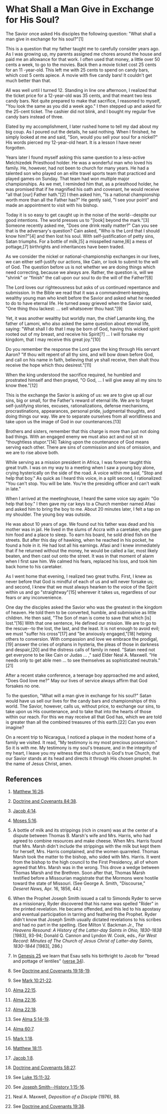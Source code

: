 # What Shall a Man Give in Exchange for His Soul?

The Savior once asked His disciples the following question: "What shall a man
give in exchange for his soul?"[1]

This is a question that my father taught me to carefully consider years ago.
As I was growing up, my parents assigned me chores around the house and paid
me an allowance for that work. I often used that money, a little over 50 cents
a week, to go to the movies. Back then a movie ticket cost 25 cents for an 11
-year-old. This left me with 25 cents to spend on candy bars, which cost 5
cents apiece. A movie with five candy bars! It couldn't get much better than
that.

All was well until I turned 12. Standing in line one afternoon, I realized
that the ticket price for a 12-year-old was 35 cents, and that meant two less
candy bars. Not quite prepared to make that sacrifice, I reasoned to myself,
"You look the same as you did a week ago." I then stepped up and asked for the
25-cent ticket. The cashier did not blink, and I bought my regular five candy
bars instead of three.

Elated by my accomplishment, I later rushed home to tell my dad about my big
coup. As I poured out the details, he said nothing. When I finished, he simply
looked at me and said, "Son, would you sell your soul for a nickel?" His words
pierced my 12-year-old heart. It is a lesson I have never forgotten.

Years later I found myself asking this same question to a less-active
Melchizedek Priesthood holder. He was a wonderful man who loved his family.
He, however, had not been to church for many years. He had a talented son who
played on an elite travel sports team that practiced and played games on
Sunday. That team had won multiple major championships. As we met, I reminded
him that, as a priesthood holder, he was promised that if he magnified his
oath and covenant, he would receive "all that [our] Father hath."[2] I then
asked him, "Is a national championship worth more than all the Father has?" He
gently said, "I see your point" and made an appointment to visit with his
bishop.

Today it is so easy to get caught up in the noise of the world--despite our
good intentions. The world presses us to "[look] beyond the mark."[3] Someone
recently asked me, "Does one drink really matter?" Can you see that is the
adversary's question? Cain asked, "Who is the Lord that I should know him?"[4]
and then lost his soul. With self-justification of petty sins, Satan triumphs.
For a bottle of milk,[5] a misspelled name,[6] a mess of pottage,[7]
birthrights and inheritances have been traded.

As we consider the nickel or national-championship exchanges in our lives, we
can either self-justify our actions, like Cain, or look to submit to the will
of God. The question before us is not whether we are doing things which need
correcting, because we always are. Rather, the question is, will we "shrink"
or "finish" the call upon our soul to do the will of the Father?[8]

The Lord loves our righteousness but asks of us continued repentance and
submission. In the Bible we read that it was a commandment-keeping, wealthy
young man who knelt before the Savior and asked what he needed to do to have
eternal life. He turned away grieved when the Savior said, "One thing thou
lackest: ... sell whatsoever thou hast."[9]

Yet, it was another wealthy but worldly man, the chief Lamanite king, the
father of Lamoni, who also asked the same question about eternal life, saying:
"What shall I do that I may be born of God, having this wicked spirit rooted
out of my breast, and receive his Spirit[?] ... I will forsake my kingdom, that
I may receive this great joy."[10]

Do you remember the response the Lord gave the king through His servant Aaron?
"If thou wilt repent of all thy sins, and will bow down before God, and call
on his name in faith, believing that ye shall receive, then shalt thou receive
the hope which thou desirest."[11]

When the king understood the sacrifice required, he humbled and prostrated
himself and then prayed, "O God, ... I will give away all my sins to know
thee."[12]

This is the exchange the Savior is asking of us: we are to give up all our
sins, big or small, for the Father's reward of eternal life. We are to forget
self-justifying stories, excuses, rationalizations, defense mechanisms,
procrastinations, appearances, personal pride, judgmental thoughts, and doing
things our way. We are to separate ourselves from all worldliness and take
upon us the image of God in our countenances.[13]

Brothers and sisters, remember that this charge is more than just not doing
bad things. With an engaged enemy we must also act and not sit in "thoughtless
stupor."[14] Taking upon the countenance of God means serving each other.
There are sins of commission and sins of omission, and we are to rise above
both.

While serving as a mission president in Africa, I was forever taught this
great truth. I was on my way to a meeting when I saw a young boy alone, crying
hysterically on the side of the road. A voice within me said, "Stop and help
that boy." As quick as I heard this voice, in a split second, I rationalized:
"You can't stop. You will be late. You're the presiding officer and can't walk
in late."

When I arrived at the meetinghouse, I heard the same voice say again: "Go help
that boy." I then gave my car keys to a Church member named Afasi and asked
him to bring the boy to me. About 20 minutes later, I felt a tap on my
shoulder. The young boy was outside.

He was about 10 years of age. We found out his father was dead and his mother
was in jail. He lived in the slums of Accra with a caretaker, who gave him
food and a place to sleep. To earn his board, he sold dried fish on the
streets. But after this day of hawking, when he reached in his pocket, he
found a hole in it. He had lost all his earnings. Afasi and I knew immediately
that if he returned without the money, he would be called a liar, most likely
beaten, and then cast out onto the street. It was in that moment of alarm when
I first saw him. We calmed his fears, replaced his loss, and took him back
home to his caretaker.

As I went home that evening, I realized two great truths. First, I knew as
never before that God is mindful of each of us and will never forsake us; and
second, I knew that we must always hearken to the voice of the Spirit within
us and go "straightway"[15] wherever it takes us, regardless of our fears or
any inconvenience.

One day the disciples asked the Savior who was the greatest in the kingdom of
heaven. He told them to be converted, humble, and submissive as little
children. He then said, "The Son of man is come to save that which [is]
lost."[16] With that one sentence, He defined our mission. We are to go to the
rescue--to the lost, the last, and the least. It is not enough to avoid evil;
we must "suffer his cross"[17] and "be anxiously engaged,"[18] helping others
to conversion. With compassion and love we embrace the prodigal,[19] answer
the cries of orphans in hysteria, the pleas of those in darkness and
despair,[20] and the distress calls of family in need. "Satan need not get
everyone to be like Cain or Judas ... ," said Elder Neal A. Maxwell. "He needs
only to get able men ... to see themselves as sophisticated neutrals."[21]

After a recent stake conference, a teenage boy approached me and asked, "Does
God love me?" May our lives of service always affirm that God forsakes no one.

To the question, "What will a man give in exchange for his soul?" Satan would
have us sell our lives for the candy bars and championships of this world. The
Savior, however, calls us, without price, to exchange our sins, to take upon
us His countenance, and to take that into the hearts of those within our
reach. For this we may receive all that God has, which we are told is greater
than all the combined treasures of this earth.[22] Can you even imagine?

On a recent trip to Nicaragua, I noticed a plaque in the modest home of a
family we visited. It read, "My testimony is my most precious possession." So
it is with me. My testimony is my soul's treasure, and in the integrity of my
heart, I leave you my witness that this church is God's true Church, that our
Savior stands at its head and directs it through His chosen prophet. In the
name of Jesus Christ, amen.

## References

  1.   [Matthew 16:26](https://www.lds.org/scriptures/nt/matt/16.26?lang=eng#25).

  2.   [Doctrine and Covenants 84:38](https://www.lds.org/scriptures/dc-testament/dc/84.38?lang=eng#37).

  3.   [Jacob 4:14](https://www.lds.org/scriptures/bofm/jacob/4.14?lang=eng#13).

  4.   [Moses 5:16](https://www.lds.org/scriptures/pgp/moses/5.16?lang=eng#15).

  5.  A bottle of milk and its strippings (rich in cream) was at the center of a dispute between Thomas B. Marsh's wife and Mrs. Harris, who had agreed to combine resources and make cheese. When Mrs. Harris found that Mrs. Marsh didn't include the strippings with the milk but kept them for herself, Mrs. Harris complained, and the women quarreled. Thomas Marsh took the matter to the bishop, who sided with Mrs. Harris. It went from the bishop to the high council to the First Presidency, all of whom agreed that Mrs. Marsh was in the wrong. This drove a wedge between Thomas Marsh and the Brethren. Soon after that, Thomas Marsh testified before a Missourian magistrate that the Mormons were hostile toward the state of Missouri. (See George A. Smith, "Discourse," _Deseret News,_ Apr. 16, 1856, 44.)

  6.  When the Prophet Joseph Smith issued a call to Simonds Ryder to serve as a missionary, Ryder discovered that his name was spelled "Rider" in the printed revelation. He became offended, and this led to his apostasy and eventual participation in tarring and feathering the Prophet. Ryder didn't know that Joseph Smith usually dictated revelations to his scribes and had no part in the spelling. (See Milton V. Backman Jr., _The Heavens Resound: A History of the Latter-day Saints in Ohio, 1830-1838_ [1983], 93-94; Donald Q. Cannon and Lyndon W. Cook, eds., _Far West Record: Minutes of The Church of Jesus Christ of Latter-day Saints, 1830-1844_ [1983], 286.)

  7.  In [Genesis 25](https://www.lds.org/scriptures/ot/gen/25?lang=eng) we learn that Esau sells his birthright to Jacob for "bread and pottage of lentiles" ([verse 34](https://www.lds.org/scriptures/ot/gen/25.34?lang=eng#33)).

  8.  See [Doctrine and Covenants 19:18-19](https://www.lds.org/scriptures/dc-testament/dc/19.18-19?lang=eng#17).

  9.  See [Mark 10:21-22](https://www.lds.org/scriptures/nt/mark/10.21-22?lang=eng#20).

  10.   [Alma 22:15](https://www.lds.org/scriptures/bofm/alma/22.15?lang=eng#14).

  11.   [Alma 22:16](https://www.lds.org/scriptures/bofm/alma/22.16?lang=eng#15).

  12.   [Alma 22:18](https://www.lds.org/scriptures/bofm/alma/22.18?lang=eng#17).

  13.  See [Alma 5:14-19](https://www.lds.org/scriptures/bofm/alma/5.14-19?lang=eng#13).

  14.   [Alma 60:7](https://www.lds.org/scriptures/bofm/alma/60.7?lang=eng#6).

  15.   [Mark 1:18](https://www.lds.org/scriptures/nt/mark/1.18?lang=eng#17).

  16.   [Matthew 18:11](https://www.lds.org/scriptures/nt/matt/18.11?lang=eng#10).

  17.   [Jacob 1:8](https://www.lds.org/scriptures/bofm/jacob/1.8?lang=eng#7).

  18.   [Doctrine and Covenants 58:27](https://www.lds.org/scriptures/dc-testament/dc/58.27?lang=eng#26).

  19.  See [Luke 15:11-32](https://www.lds.org/scriptures/nt/luke/15.11-32?lang=eng#10).

  20.  See [Joseph Smith--History 1:15-16](https://www.lds.org/scriptures/pgp/js-h/1.15-16?lang=eng#14).

  21.  Neal A. Maxwell, _Deposition of a Disciple_ (1976), 88.

  22.  See [Doctrine and Covenants 19:38](https://www.lds.org/scriptures/dc-testament/dc/19.38?lang=eng#37).

